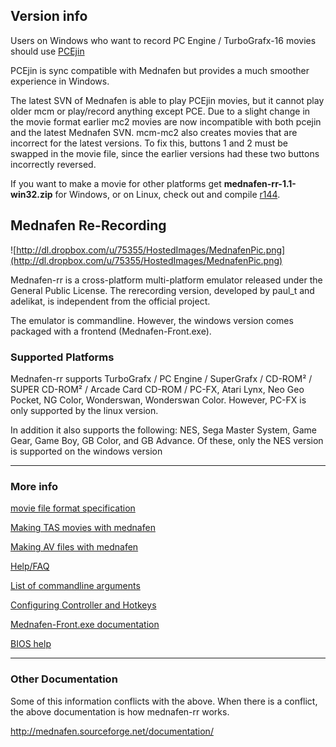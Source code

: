 ## Version info ##

Users on Windows who want to record PC Engine / TurboGrafx-16 movies should use [PCEjin](http://code.google.com/p/pcejin/)

PCEjin is sync compatible with Mednafen but provides a much smoother experience in Windows.

The latest SVN of Mednafen is able to play PCEjin movies, but it cannot play older mcm or play/record anything except PCE.  Due to a slight change in the movie format earlier mc2 movies are now incompatible with both pcejin and the latest Mednafen SVN.  mcm-mc2 also creates movies that are incorrect for the latest versions.  To fix this, buttons 1 and 2 must be swapped in the movie file, since the earlier versions had these two buttons incorrectly reversed.

If you want to make a movie for other platforms get **mednafen-rr-1.1-win32.zip** for Windows, or on Linux, check out and compile [r144](https://code.google.com/p/mednafen-rr/source/detail?r=144).

## Mednafen Re-Recording ##

![http://dl.dropbox.com/u/75355/HostedImages/MednafenPic.png](http://dl.dropbox.com/u/75355/HostedImages/MednafenPic.png)

Mednafen-rr is a cross-platform multi-platform emulator released under the General Public License.  The rerecording version, developed by paul\_t and adelikat, is independent from the official project.

The emulator is commandline.  However, the windows version comes packaged with a frontend (Mednafen-Front.exe).

### Supported Platforms ###

Mednafen-rr supports TurboGrafx / PC Engine / SuperGrafx / CD-ROM² / SUPER CD-ROM² / Arcade Card CD-ROM / PC-FX, Atari Lynx, Neo Geo Pocket, NG Color, Wonderswan, Wonderswan Color.   However, PC-FX is only supported by the linux version.

In addition it also supports the following:
NES, Sega Master System, Game Gear, Game Boy, GB Color, and GB Advance.
Of these, only the NES version is supported on the windows version


---

### More info ###


[movie file format specification](http://code.google.com/p/mednafen-rr/wiki/MCM)

[Making TAS movies with mednafen](http://code.google.com/p/mednafen-rr/wiki/MakingTAS)

[Making AV files with mednafen](http://code.google.com/p/mednafen-rr/wiki/MakingAVideo)

[Help/FAQ](http://code.google.com/p/mednafen-rr/wiki/FAQ)

[List of commandline arguments](http://code.google.com/p/mednafen-rr/wiki/Commandline)

[Configuring Controller and Hotkeys](http://code.google.com/p/mednafen-rr/wiki/ConfigControllerHotkeys)

[Mednafen-Front.exe documentation](http://code.google.com/p/mednafen-rr/wiki/MednafenFront)

[BIOS help](http://code.google.com/p/mednafen-rr/wiki/BIOShelp)

---

### Other Documentation ###

Some of this information conflicts with the above.  When there is a conflict, the above documentation is how mednafen-rr works.

http://mednafen.sourceforge.net/documentation/

